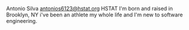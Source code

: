 Antonio Silva
antonios6123@hstat.org
HSTAT
I'm born and raised in Brooklyn, NY i've been an athlete my whole life and I'm new to software engineering.
